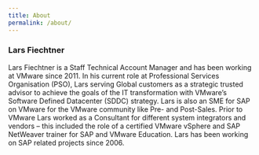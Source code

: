 ```yaml
---
title: About
permalink: /about/
---
```


### Lars Fiechtner

Lars Fiechtner is a Staff Technical Account Manager and has been working at VMware since 2011. In his current role at Professional Services Organisation (PSO), Lars serving Global customers as a strategic trusted advisor to achieve the goals of the IT transformation with VMware’s Software Defined Datacenter (SDDC) strategy. Lars is also an SME for SAP on VMware for the VMware community like Pre- and Post-Sales.
Prior to VMware Lars worked as a Consultant for different system integrators and vendors – this included the role of a certified VMware vSphere and SAP NetWeaver trainer for SAP and VMware Education. Lars has been working on SAP related projects since 2006.
